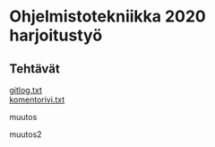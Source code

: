 # Ohjelmistotekniikka 2020 harjoitustyö

## Tehtävät

[gitlog.txt](/laskarit/viikko1/gitlog.txt)  
[komentorivi.txt](/laskarit/viikko1/komentorivi.txt)  

muutos

muutos2
